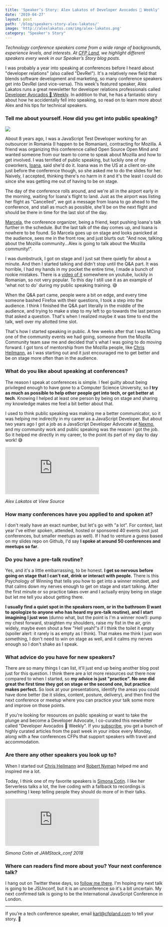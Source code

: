 ```yaml
---
title: 'Speaker’s Story: Alex Lakatos of Developer Avocados 🥑 Weekly'
date: '2019-04-27'
layout: post
path: '/blog/speakers-story-alex-lakatos/'
image: 'http://alexlakatos.com/img/alex-lakatos.png'
category: "Speaker's Story"
---
```


_Technology conference speakers come from a wide range of backgrounds,
experience levels, and interests. At [CFP Land](https://www.cfpland.com/), we
highlight different speakers every week in our Speaker’s Story blog posts._

I was probably a year into speaking at conferences before I heard about "developer relations" (also called "DevRel").
It's a relatively new field that blends software development and marketing, so many conference speakers get into DevRel (and vice-versa).
This week's featured speaker, Alex Lakatos runs a great newsletter for developer relations professionals
called [Developer Avocados 🥑 Weekly](https://developeravocados.net/). In addition to that, he has a fantastic story about
how he accidentally fell into speaking, so read on to learn more about Alex and his tips for technical speakers.

<!--more-->

### Tell me about yourself. How did you get into public speaking?

<img src="http://alexlakatos.com/img/alex-lakatos.png" class="left" />

About 8 years ago, I was a JavaScript Test Developer working for an outsourcer in Romania (I happen to be Romanian), contracting for Mozilla. A friend was organizing this conference called Open Source Open Mind and wanted someone from our team to come to speak about Mozilla and how to get involved. I was terrified of public speaking, but luckily one of my coworkers, [Ioana](https://twitter.com/ioana_cis), said she'd do it. Ioana was in the US at a client on-site just before the conference though, so she asked me to do the slides for her. Naively, I accepted, thinking there's no harm in it and it's the least I could do since she was getting me out of having to be on stage.

The day of the conference rolls around, and we're all in the airport early in the morning, waiting for Ioana's flight to land. Just as the airport was listing her flight as "Cancelled", we got a message from Ioana to go ahead to the conference, and stall as much as possible, she'll be on the next flight and should be there in time for the last slot of the day.

[Marcela](https://twitter.com/pensacolla), the conference organizer, being a friend, kept pushing Ioana's talk further in the schedule. But the last talk of the day comes up, and Ioana is nowhere to be found. So Marcela goes up on stage and looks panicked at the audience, sees me in the front row, and just blurts out: "And now, talking about the Mozilla community...Alex is going to talk about the Mozilla community!".

I was dumbstruck, I got on stage and I just sat there quietly for about a minute. And then I started talking and didn't stop until the Q&A part. It was horrible, I had my hands in my pocket the entire time, I made a bunch of rookie mistakes. There is a [video of it](https://www.youtube.com/watch?v=pMnwjpy_3J0) somewhere on youtube, luckily in Romanian, so not very popular. To this day I still use it as an example of 'what not to do' during my public speaking training. 😅

When the Q&A part came, people were a bit on edge, and every time someone bashed Firefox with their questions, I took a step into the audience. I think I finished the Q&A part literally in the middle of the audience, and trying to make a step to my left to go towards the last person that asked a question. That's when I realized maybe it was time to end the talk, well over my allotted time slot.

That's how I started speaking in public. A few weeks after that I was MCing one of the community events we had going, someone from the Mozilla Community team saw me and decided that's what I was going to do moving forward. I got tons of mentorship from the Mozilla people, like [Chris Heilmann](https://twitter.com/codepo8), as I was starting out and it just encouraged me to get better and be on stage more often than in the audience.

### What do you like about speaking at conferences?

The reason I speak at conferences is simple. I feel guilty about being privileged enough to have gone to a Computer Science University, so **I try as much as possible to help other people get into tech, or get better at tech**. Knowing I helped at least one person by being on stage and sharing my knowledge makes me feel a bit better about that.

I used to think public speaking was making me a better communicator, so it was helping me indirectly in my career as a JavaScript Developer. But about two years ago I got a job as a JavaScript Developer Advocate at [Nexmo](https://developer.nexmo.com/team), and my community work and public speaking was the reason I got the job. So it helped me directly in my career, to the point its part of my day to day work! 😅

<div class='embed-container'><iframe src='https://www.youtube.com/embed/5mWBqS30hoI' frameborder='0' allowfullscreen></iframe></div>

_Alex Lakatos at View Source_

### How many conferences have you applied to and spoken at?

I don't really have an exact number, but let's go with "a lot". For context, last year I've either spoken, attended, hosted or sponsored 40 events (not just conferences, but smaller meetups as well). If I had to venture a guess based on my slides repo on Github, I'd say **I spoke at around 50 conferences and meetups so far**.

### Do you have a pre-talk routine?

Yes, and it's a little embarrassing, to be honest. **I get so nervous before going on stage that I can't eat, drink or interact with people.** There is this Psychology of Winning that tells you how to get into a winner mindset, and that calms down my nerves enough to get on stage and start talking. After the first minute or so practice takes over and I actually enjoy being on stage but let me tell you about getting there.

**I usually find a quiet spot in the speakers room, or in the bathroom (I want to apologize to anyone who has heard my pre-talk routine), and I start imagining I just won** (dunno what, but the point is I'm a winner now!): pump my chest forward, straighten my shoulders, raise my fist in the air, grin widely, maybe even shout a few "Hell yeah!"s if I think the toilet it empty (spoiler alert: it rarely is as empty as I think). That makes me think I just won something, I don't need to win on stage as well, and it calms my nerves enough so I don't shake as I speak.

### What advice do you have for new speakers?

There are so many things I can list, it'll just end up being another blog post just for this question. I think there are a lot more resources out there now compared to when I started, so **my advice is just "practice". No one did great the first time they got on stage or the second one, but practice makes perfect.** So look at your presentations, identify the areas you could have done better (be it slides, content, posture, delivery), and then find the next conference or meetup where you can practice your talk some more and improve on those points.

If you're looking for resources on public speaking or want to take the plunge and become a Developer Advocate, I co-curated this newsletter called "Developer Avocados 🥑 Weekly". If you [subscribe](http://developeravocados.net/), you get a bunch of highly curated articles from the past week in your inbox every Monday, along with a few conferences CFPs that support speakers with travel and accommodation.

### Are there any other speakers you look up to?

When I started out [Chris Heilmann](https://twitter.com/codepo8) and [Robert Nyman](https://twitter.com/robertnyman) helped me and inspired me a lot.

Today, I think one of my favorite speakers is [Simona Cotin](https://twitter.com/simona_cotin/). I like her Serverless talks a lot, the live coding with a fallback to recordings is something I keep telling people they should do more of in their talks.

<div class='embed-container'><iframe src='https://www.youtube.com/embed/GTrHSQbxR-Y' frameborder='0' allowfullscreen></iframe></div>

_Simona Cotin at JAMStack_conf 2018_

### Where can readers find more about you? Your next conference talk?

I hang out on Twitter these days, so [follow me there](https://twitter.com/lakatos88). I'm hoping my next talk is going to be JSUnconf, but it is an unconference so it's a bit uncertain. My next confirmed talk is going to be the International JavaScript Conference in London.

---

If you’re a tech conference speaker, email karl@cfpland.com to tell your story. 💌
